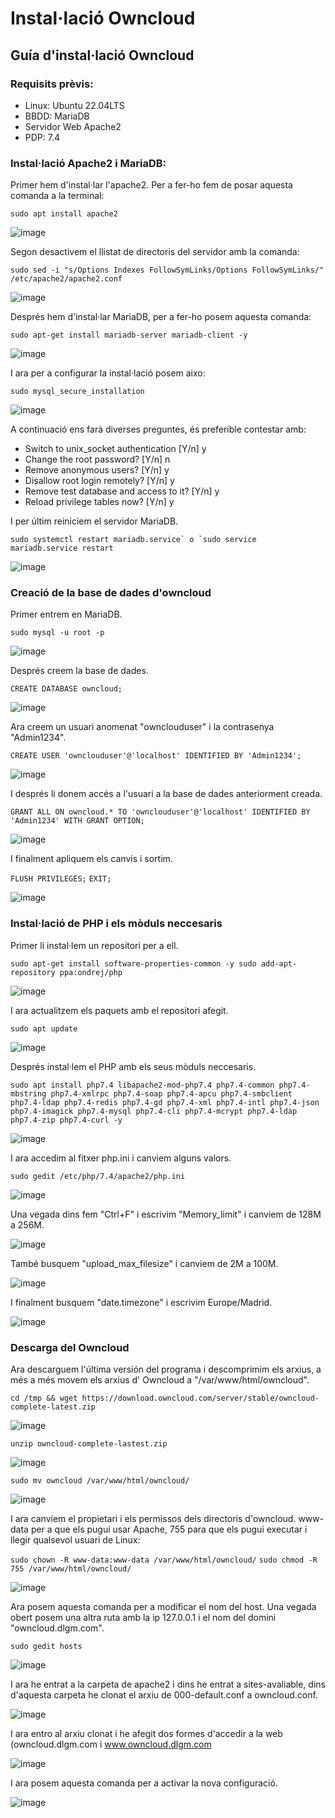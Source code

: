 # Instal·lació Owncloud

## Guía d'instal·lació Owncloud

### Requisits prèvis:

- Linux: Ubuntu 22.04LTS
- BBDD: MariaDB
- Servidor Web Apache2
- PDP: 7.4

### Instal·lació Apache2 i MariaDB:

Primer hem d'instal·lar l'apache2. Per a fer-ho fem de posar aquesta comanda a la terminal:

``` sudo apt install apache2 ```


![image](https://user-images.githubusercontent.com/114162341/193052646-67d4635d-e2f9-4986-b937-30ff584b6107.png)

Segon desactivem el llistat de directoris del servidor amb la comanda:

```sudo sed -i "s/Options Indexes FollowSymLinks/Options FollowSymLinks/" /etc/apache2/apache2.conf```

![image](https://user-images.githubusercontent.com/114162341/193052438-e1398500-cb3a-4456-918a-bb18f45c1f3b.png)

Després hem d'instal·lar MariaDB, per a fer-ho posem aquesta comanda:

```sudo apt-get install mariadb-server mariadb-client -y```

![image](https://user-images.githubusercontent.com/114162341/193053503-afa503ca-794a-40f7-9308-ea6c9537e49a.png)

I ara per a configurar la instal·lació posem aixo:

```sudo mysql_secure_installation```

![image](https://user-images.githubusercontent.com/114162341/193054313-e262cb2f-cf2d-45b9-b2b0-d1f1910363e3.png)

A continuació ens farà diverses preguntes, és preferible contestar amb:

- Switch to unix_socket authentication [Y/n] y
- Change the root password? [Y/n] n
- Remove anonymous users? [Y/n] y
- Disallow root login remotely? [Y/n] y
- Remove test database and access to it? [Y/n] y
- Reload privilege tables now? [Y/n] y

I per últim reiniciem el servidor MariaDB.

```sudo systemctl restart mariadb.service` o `sudo service mariadb.service restart```

![image](https://user-images.githubusercontent.com/114162341/193056517-3ddf2a3e-254c-45c4-b4b9-2f2bc166e575.png)

### Creació de la base de dades d'owncloud

Primer entrem en MariaDB.

```sudo mysql -u root -p```

![image](https://user-images.githubusercontent.com/114162341/193056941-4a7d15d0-abaf-43c2-9e09-a5721bd23475.png)

Després creem la base de dades.

```CREATE DATABASE owncloud;```

![image](https://user-images.githubusercontent.com/114162341/193057090-f989472e-685f-4984-b03a-8037b9e1754a.png)

Ara creem un usuari anomenat "ownclouduser" i la contrasenya "Admin1234".

```CREATE USER 'ownclouduser'@'localhost' IDENTIFIED BY 'Admin1234';```

![image](https://user-images.githubusercontent.com/114162341/193057560-1a14e526-7b12-485f-8b1f-9f9fe519cb8e.png)

I després li donem accés a l'usuari a la base de dades anteriorment creada.

```GRANT ALL ON owncloud.* TO 'ownclouduser'@'localhost' IDENTIFIED BY 'Admin1234' WITH GRANT OPTION;```

![image](https://user-images.githubusercontent.com/114162341/193057787-da0814fd-e0a7-4cc7-a91d-cab1b75cb0ff.png)

I finalment apliquem els canvis i sortim.

```FLUSH PRIVILEGES;```
```EXIT;```

![image](https://user-images.githubusercontent.com/114162341/193058212-beabe2a0-10c4-46ee-bdeb-8ba17040615d.png)

### Instal·lació de PHP i els mòduls neccesaris

Primer li instal·lem un repositori per a ell.

```sudo apt-get install software-properties-common -y sudo add-apt-repository ppa:ondrej/php```

![image](https://user-images.githubusercontent.com/114162341/193059134-b7ef086b-b9cd-4fb2-9966-e42534cdfae4.png)

I ara actualitzem els paquets amb el repositori afegit.

```sudo apt update```

![image](https://user-images.githubusercontent.com/114162341/193059568-76e3f4a8-4d8f-4382-a6ca-477c6d709a6d.png)

Després instal·lem el PHP amb els seus mòduls neccesaris.

```sudo apt install php7.4 libapache2-mod-php7.4 php7.4-common php7.4-mbstring php7.4-xmlrpc php7.4-soap php7.4-apcu php7.4-smbclient php7.4-ldap php7.4-redis php7.4-gd php7.4-xml php7.4-intl php7.4-json php7.4-imagick php7.4-mysql php7.4-cli php7.4-mcrypt php7.4-ldap php7.4-zip php7.4-curl -y```

![image](https://user-images.githubusercontent.com/114162341/193060053-92fbb3f9-4fac-424c-98d7-d2d805ce4234.png)

I ara accedim al fitxer php.ini i canviem alguns valors.

```sudo gedit /etc/php/7.4/apache2/php.ini```

![image](https://user-images.githubusercontent.com/114162341/193060452-49292049-d277-4cee-bd76-7c691779806c.png)

Una vegada dins fem "Ctrl+F" i escrivim "Memory_limit" i canviem de 128M a 256M.

![image](https://user-images.githubusercontent.com/114162341/193061428-f0636096-6fd4-415f-bba2-58ea778426c1.png)

També busquem "upload_max_filesize" i canviem de 2M a 100M.

![image](https://user-images.githubusercontent.com/114162341/193061884-9e1cf437-953b-4b68-989d-b1c4dee25d85.png)

I finalment busquem "date.timezone" i escrivim Europe/Madrid.

![image](https://user-images.githubusercontent.com/114162341/193062298-ce0cd5f0-5863-4ff1-ab20-86ac15b3bca5.png)

### Descarga del Owncloud

Ara descarguem l'última versión del programa i descomprimim els arxius, a més a més movem els arxius d' Owncloud a "/var/www/html/owncloud".

```cd /tmp && wget https://download.owncloud.com/server/stable/owncloud-complete-latest.zip```

![image](https://user-images.githubusercontent.com/114162341/193063086-e37a1510-f2c0-41a9-a40f-a5af735aeec8.png)

```unzip owncloud-complete-lastest.zip```

![image](https://user-images.githubusercontent.com/114162341/193064211-1edb0053-25fb-488c-87a6-9fb510c8ac39.png)

```sudo mv owncloud /var/www/html/owncloud/```

![image](https://user-images.githubusercontent.com/114162341/193064564-8d9a6012-7fa5-466e-84e3-2cc50a92570d.png)

I ara canviem el propietari i els permissos dels directoris d'owncloud. www-data per a que els pugui usar Apache, 755 para que els pugui executar i llegir qualsevol usuari de Linux:

```sudo chown -R www-data:www-data /var/www/html/owncloud/```
```sudo chmod -R 755 /var/www/html/owncloud/```

![image](https://user-images.githubusercontent.com/114162341/193068651-b470232b-81fa-4362-a6bc-00e77ab33cf4.png)

Ara posem aquesta comanda per a modificar el nom del host. Una vegada obert posem una altra ruta amb la ip 127.0.0.1 i el nom del domini "owncloud.dlgm.com".

```sudo gedit hosts```

![image](https://user-images.githubusercontent.com/114162341/194343747-436a0b9e-b3b6-4ecd-82b8-85442e6e3d6b.png)

I ara he entrat a la carpeta de apache2 i dins he entrat a sites-avaliable, dins d'aquesta carpeta he clonat el arxiu de 000-default.conf a owncloud.conf.

![image](https://user-images.githubusercontent.com/114162341/194346203-ce4ec847-6bae-49c0-aba9-aa7dbdf6b07c.png)

I ara entro al arxiu clonat i he afegit dos formes d'accedir a la web (owncloud.dlgm.com i www.owncloud.dlgm.com

![image](https://user-images.githubusercontent.com/114162341/194346690-57260469-5dea-4ab3-9fc1-a70629f35a2c.png)

I ara posem aquesta comanda per a activar la nova configuració.

![image](https://user-images.githubusercontent.com/114162341/194347281-73e00389-4c13-4df5-af07-fcd4f39616b8.png)
